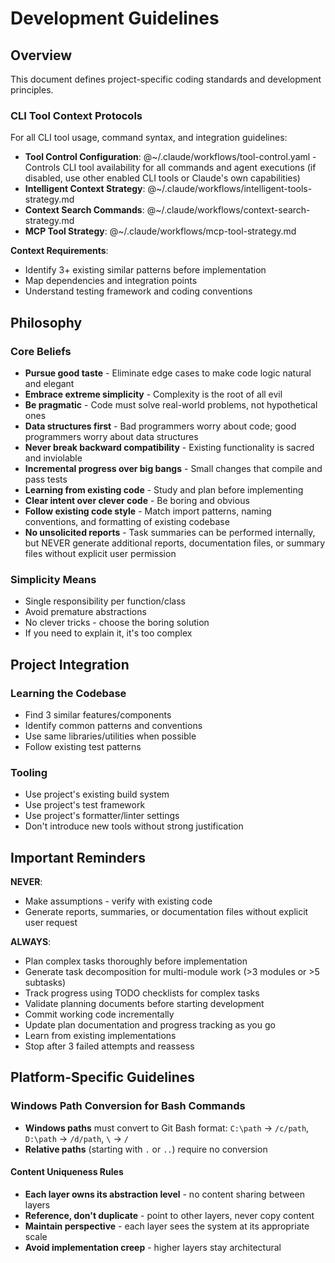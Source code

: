 # Development Guidelines

## Overview

This document defines project-specific coding standards and development principles.
### CLI Tool Context Protocols
For all CLI tool usage, command syntax, and integration guidelines:
- **Tool Control Configuration**: @~/.claude/workflows/tool-control.yaml - Controls CLI tool availability for all commands and agent executions (if disabled, use other enabled CLI tools or Claude's own capabilities)
- **Intelligent Context Strategy**: @~/.claude/workflows/intelligent-tools-strategy.md
- **Context Search Commands**: @~/.claude/workflows/context-search-strategy.md
- **MCP Tool Strategy**: @~/.claude/workflows/mcp-tool-strategy.md

**Context Requirements**:
- Identify 3+ existing similar patterns before implementation
- Map dependencies and integration points
- Understand testing framework and coding conventions


## Philosophy

### Core Beliefs

- **Pursue good taste** - Eliminate edge cases to make code logic natural and elegant
- **Embrace extreme simplicity** - Complexity is the root of all evil
- **Be pragmatic** - Code must solve real-world problems, not hypothetical ones
- **Data structures first** - Bad programmers worry about code; good programmers worry about data structures
- **Never break backward compatibility** - Existing functionality is sacred and inviolable
- **Incremental progress over big bangs** - Small changes that compile and pass tests
- **Learning from existing code** - Study and plan before implementing
- **Clear intent over clever code** - Be boring and obvious
- **Follow existing code style** - Match import patterns, naming conventions, and formatting of existing codebase
- **No unsolicited reports** - Task summaries can be performed internally, but NEVER generate additional reports, documentation files, or summary files without explicit user permission

### Simplicity Means

- Single responsibility per function/class
- Avoid premature abstractions
- No clever tricks - choose the boring solution
- If you need to explain it, it's too complex

## Project Integration

### Learning the Codebase

- Find 3 similar features/components
- Identify common patterns and conventions
- Use same libraries/utilities when possible
- Follow existing test patterns

### Tooling

- Use project's existing build system
- Use project's test framework  
- Use project's formatter/linter settings
- Don't introduce new tools without strong justification

## Important Reminders

**NEVER**:
- Make assumptions - verify with existing code
- Generate reports, summaries, or documentation files without explicit user request

**ALWAYS**:
- Plan complex tasks thoroughly before implementation
- Generate task decomposition for multi-module work (>3 modules or >5 subtasks)
- Track progress using TODO checklists for complex tasks
- Validate planning documents before starting development
- Commit working code incrementally
- Update plan documentation and progress tracking as you go
- Learn from existing implementations
- Stop after 3 failed attempts and reassess

## Platform-Specific Guidelines

### Windows Path Conversion for Bash Commands
- **Windows paths** must convert to Git Bash format: `C:\path` → `/c/path`, `D:\path` → `/d/path`, `\` → `/`
- **Relative paths** (starting with `.` or `..`) require no conversion

#### **Content Uniqueness Rules**

- **Each layer owns its abstraction level** - no content sharing between layers
- **Reference, don't duplicate** - point to other layers, never copy content
- **Maintain perspective** - each layer sees the system at its appropriate scale
- **Avoid implementation creep** - higher layers stay architectural

